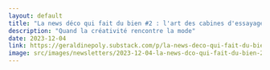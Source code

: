 ```yaml
---
layout: default
title: "La news déco qui fait du bien #2 : l'art des cabines d'essayage"
description: "Quand la créativité rencontre la mode"
date: 2023-12-04
link: https://geraldinepoly.substack.com/p/la-news-deco-qui-fait-du-bien-2-lart
image: src/images/newsletters/2023-12-04-la-news-dco-qui-fait-du-bien-2-lart-des-cabines-dessayage.jpg
---
```

